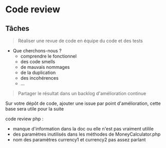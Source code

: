 # Code review

## Tâches

> Réaliser une revue de code en équipe du code et des tests

- Que cherchons-nous ?
  - comprendre le fonctionnel
  - des code smells
  - de mauvais nommages
  - de la duplication
  - des incohérences
  - ...
  
> Partager le résultat dans un backlog d'amélioration continue

Sur votre dépôt de code, ajouter une issue par point d'amélioration, cette base sera utile pour la suite

code review php : 
- manque d'information dans la doc ou elle n'est pas vraiment utilile
- des paramètres inutilisés dans les méthodes de MoneyCalculator.php
- nom des paramètres currency1 et currency2 pas assez parlant 